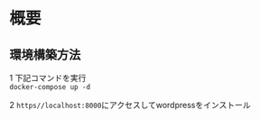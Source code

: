 # 概要

## 環境構築方法
1 下記コマンドを実行 <br>
`docker-compose up -d`

2 `https//localhost:8000`にアクセスしてwordpressをインストール
